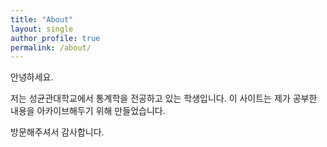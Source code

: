 ```yaml
---
title: "About"
layout: single
author_profile: true
permalink: /about/
---
```

안녕하세요.

저는 성균관대학교에서 통계학을 전공하고 있는 학생입니다. 
이 사이트는 제가 공부한 내용을 아카이브해두기 위해 만들었습니다.

방문해주셔서 감사합니다. 